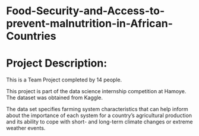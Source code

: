 # Food-Security-and-Access-to-prevent-malnutrition-in-African-Countries

# Project Description: 
This is a Team Project completed by 14 people.

This project is part of the data science internship competition at Hamoye. The dataset was obtained from Kaggle.

The data set specifies farming system characteristics that can help inform about the importance of each system for a country’s agricultural production and its ability to cope with short- and long-term climate changes or extreme weather events.




